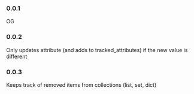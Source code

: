 ### 0.0.1
OG

### 0.0.2
Only updates attribute (and adds to tracked_attributes) if the new value is different

### 0.0.3
Keeps track of removed items from collections (list, set, dict)